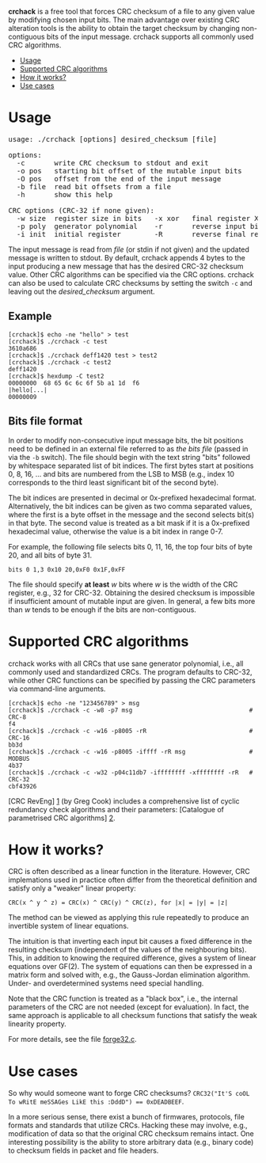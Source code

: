**crchack** is a free tool that forces CRC checksum of a file to any given value
by modifying chosen input bits. The main advantage over existing CRC alteration
tools is the ability to obtain the target checksum by changing non-contiguous
bits of the input message. crchack supports all commonly used CRC algorithms.

- [Usage](usage)
- [Supported CRC algorithms](supported-crc-algorithms)
- [How it works?](how-it-works)
- [Use cases](use-cases)


# Usage

<pre>
usage: ./crchack [options] desired_checksum [file]

options:
  -c       write CRC checksum to stdout and exit
  -o pos   starting bit offset of the mutable input bits
  -O pos   offset from the end of the input message
  -b file  read bit offsets from a file
  -h       show this help

CRC options (CRC-32 if none given):
  -w size  register size in bits   -x xor   final register XOR mask
  -p poly  generator polynomial    -r       reverse input bits
  -i init  initial register        -R       reverse final register
</pre>

The input message is read from *file* (or stdin if not given) and the updated
message is written to stdout. By default, crchack appends 4 bytes to the input
producing a new message that has the desired CRC-32 checksum value. Other CRC
algorithms can be specified via the CRC options. crchack can also be used to
calculate CRC checksums by setting the switch ``-c`` and leaving out the
*desired_checksum* argument.

## Example

```
[crchack]$ echo -ne "hello" > test
[crchack]$ ./crchack -c test
3610a686
[crchack]$ ./crchack deff1420 test > test2
[crchack]$ ./crchack -c test2
deff1420
[crchack]$ hexdump -C test2
00000000  68 65 6c 6c 6f 5b a1 1d  f6                       |hello[...|
00000009
```

## Bits file format

In order to modify non-consecutive input message bits, the bit positions need to
be defined in an external file referred to as *the bits file* (passed in via the
``-b`` switch). The file should begin with the text string "bits" followed by
whitespace separated list of bit indices. The first bytes start at positions 0,
8, 16, ... and bits are numbered from the LSB to MSB (e.g., index 10 corresponds
to the third least significant bit of the second byte).

The bit indices are presented in decimal or 0x-prefixed hexadecimal format.
Alternatively, the bit indices can be given as two comma separated values, where
the first is a byte offset in the message and the second selects bit(s) in that
byte. The second value is treated as a bit mask if it is a 0x-prefixed
hexadecimal value, otherwise the value is a bit index in range 0-7.

For example, the following file selects bits 0, 11, 16, the top four bits of
byte 20, and all bits of byte 31.

```
bits 0 1,3 0x10 20,0xF0 0x1F,0xFF
```

The file should specify **at least** *w* bits where *w* is the width of the CRC
register, e.g., 32 for CRC-32. Obtaining the desired checksum is impossible if
insufficient amount of mutable input are given. In general, a few bits more than
*w* tends to be enough if the bits are non-contiguous.


# Supported CRC algorithms

crchack works with all CRCs that use sane generator polynomial, i.e., all
commonly used and standardized CRCs. The program defaults to CRC-32, while other
CRC functions can be specified by passing the CRC parameters via command-line
arguments.

```
[crchack]$ echo -ne "123456789" > msg
[crchack]$ ./crchack -c -w8 -p7 msg                                 # CRC-8
f4
[crchack]$ ./crchack -c -w16 -p8005 -rR                             # CRC-16
bb3d
[crchack]$ ./crchack -c -w16 -p8005 -iffff -rR msg                  # MODBUS
4b37
[crchack]$ ./crchack -c -w32 -p04c11db7 -iffffffff -xffffffff -rR   # CRC-32
cbf43926
```

[CRC RevEng] [1] (by Greg Cook) includes a comprehensive list of cyclic
redundancy check algorithms and their parameters: [Catalogue of parametrised CRC
algorithms] [2].


# How it works?

CRC is often described as a linear function in the literature. However, CRC
implemations used in practice often differ from the theoretical definition and
satisfy only a "weaker" linear property:

    CRC(x ^ y ^ z) = CRC(x) ^ CRC(y) ^ CRC(z), for |x| = |y| = |z|

The method can be viewed as applying this rule repeatedly to produce an
invertible system of linear equations.

The intuition is that inverting each input bit causes a fixed difference in the
resulting checksum (independent of the values of the neighbouring bits). This,
in addition to knowing the required difference, gives a system of linear
equations over GF(2). The system of equations can then be expressed in a matrix
form and solved with, e.g., the Gauss-Jordan elimination algorithm. Under- and
overdetermined systems need special handling.

Note that the CRC function is treated as a "black box", i.e., the internal
parameters of the CRC are not needed (except for evaluation). In fact, the same
approach is applicable to all checksum functions that satisfy the weak linearity
property.

For more details, see the file [forge32.c](forge32.c).


# Use cases

So why would someone want to forge CRC checksums? ``CRC32("It'S coOL To wRitE
meSSAGes LikE this :DddD") == 0xDEADBEEF``.

In a more serious sense, there exist a bunch of firmwares, protocols, file
formats and standards that utilize CRCs. Hacking these may involve, e.g.,
modification of data so that the original CRC checksum remains intact. One
interesting possibility is the ability to store arbitrary data (e.g., binary
code) to checksum fields in packet and file headers.


  [1]: http://reveng.sourceforge.net/ "CRC RevEng"
  [2]: http://reveng.sourceforge.net/crc-catalogue/ "CRC catalogue"

